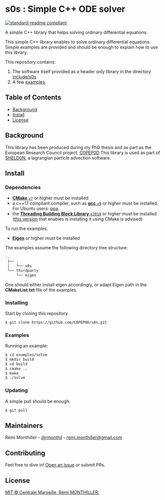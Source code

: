 # s0s : Simple C++ ODE solver

[![standard-readme compliant](https://img.shields.io/badge/readme%20style-standard-brightgreen.svg?style=flat-square)](https://github.com/RichardLitt/standard-readme)

A simple C++ library that helps solving ordinary differential equations.

This simple C++ library enables to solve ordinary differential equations.
Simple examples are provided and should be enough to explain how to use this library.

This repository contains:

1. The software itself provided as a header only library in the directory [include/s0s](./include/s0s)
2. A few [examples](./examples).

## Table of Contents

- [Background](#background)
- [Install](#install)
- [License](#license)

## Background

This library has been produced during my PhD thesis and as part as the European Research Council project: [C0PEP0D](https://c0pep0d.github.io/)
This library is used as part of [SHELD0N](https://github.com/C0PEP0D/sheld0n), a lagrangian particle advection software.

## Install

### Dependencies

* [**CMake** `v?`](https://cmake.org/download/) or higher must be installed
* a c++17 compliant compiler, such as [**gcc** `v9`](https://gcc.gnu.org/) or higher must be installed. For Ubuntu users: [ppa](https://launchpad.net/%7Ejonathonf/+archive/ubuntu/gcc?field.series_filter=bionic).
* the [**Threading Building Block Library** `v2018`](https://github.com/ibaned/tbb) or higher must be installed ([this version](https://github.com/wjakob/tbb) that enables is installing it using CMake is advised)

To run the examples:
* [**Eigen**](https://eigen.tuxfamily.org) or higher must be installed

The examples assume the following directory tree structure:
```bash
..
 ├── .
 │   └── s0s
 └── thirdparty
     └── eigen
```
One should either install eigen accordingly, or adapt Eigen path in the **CMakeList.txt** file of the examples.

### Installing

Start by cloning this repository.

```sh
$ git clone https://github.com/C0PEP0D/s0s.git
```

### Examples

Running an example:

```bash
$ cd examples/solve
$ mkdir build
$ cd build
$ cmake ..
$ make
$ ./solve
```

### Updating

A simple pull should be enough.

```sh
$ git pull
```

## Maintainers

Rémi Monthiller - [@rmonthil](https://gitlab.com/rmonthil) - remi.monthiller@gmail.com

## Contributing

Feel free to dive in! [Open an issue](https://github.com/rmonthil/c0pep0d/issues/new) or submit PRs.

## License

[MIT © Centrale Marseille, Rémi MONTHILLER.](./LICENSE)
